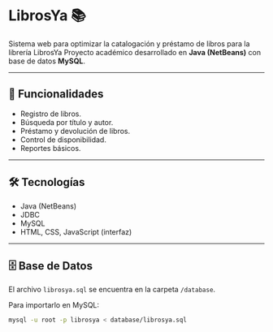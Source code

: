 # LibrosYa 📚

Sistema web para optimizar la catalogación y préstamo de libros para la librería LibrosYa
Proyecto académico desarrollado en **Java (NetBeans)** con base de datos **MySQL**.

---

## 🚀 Funcionalidades
- Registro de libros.
- Búsqueda por título y autor.
- Préstamo y devolución de libros.
- Control de disponibilidad.
- Reportes básicos.

---

## 🛠️ Tecnologías
- Java (NetBeans)
- JDBC
- MySQL
- HTML, CSS, JavaScript (interfaz)

---

## 🗄️ Base de Datos
El archivo `librosya.sql` se encuentra en la carpeta `/database`.

Para importarlo en MySQL:
```bash
mysql -u root -p librosya < database/librosya.sql
